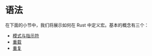 # 语法

在下面的小节中，我们将展示如何在 Rust 中定义宏。基本的概念有三个：

- [模式与指示符][designators]
- [重载][overloading]
- [重复][repetition]

[designators]: designators.md
[overloading]: overload.md
[repetition]: repeat.md